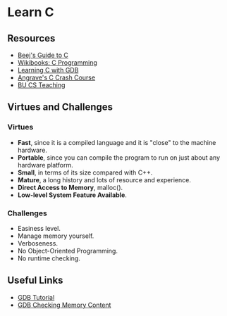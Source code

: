 # Learn C

## Resources

* [Beej's Guide to C](https://beej.us/guide/bgc/)
* [Wikibooks: C Programming](https://en.wikibooks.org/wiki/C_Programming)
* [Learning C with GDB](https://www.recurse.com/blog/5-learning-c-with-gdb)
* [Angrave's C Crash Course](https://github.com/angrave/SystemProgramming/wiki/C-Programming%2C-Part-1%3A-Introduction)
* [BU CS Teaching](https://www.cs.bu.edu/teaching/c/)

## Virtues and Challenges

### Virtues

* **Fast**, since it is a compiled language and it is "close" to the machine hardware.
* **Portable**, since you can compile the program to run on just about any hardware platform.
* **Small**, in terms of its size compared with C++.
* **Mature**, a long history and lots of resource and experience.
* **Direct Access to Memory**, malloc().
* **Low-level System Feature Available**.

### Challenges

* Easiness level.
* Manage memory yourself.
* Verboseness.
* No Object-Oriented Programming.
* No runtime checking.

## Useful Links

* [GDB Tutorial](https://www.cs.cmu.edu/~gilpin/tutorial/)
* [GDB Checking Memory Content](http://www.delorie.com/gnu/docs/gdb/gdb_56.html)
